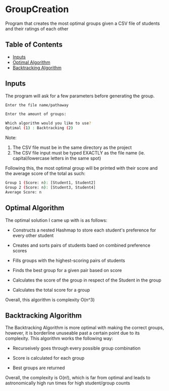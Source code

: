 # GroupCreation
Program that creates the most optimal groups given a CSV file of students and their ratings of each other

## Table of Contents
- [Inputs](#inputs)
- [Optimal Algorithm](#optimal-algorithm)
- [Backtracking Algorithm](#backtracking-algorithm)

## Inputs
The program will ask for a few parameters before generating the group.

```bash
Enter the file name/pathaway
```

```bash
Enter the amount of groups:
```

```bash
Which algorithm would you like to use?
Optimal (1) : Backtracking (2)
```

Note:
1) The CSV file must be in the same directory as the project
2) The CSV file input must be typed EXACTLY as the file name (ie. capital/lowercase letters in the same spot)

Following this, the most optimal group will be printed with their score and the average score of the total as such:

```bash
Group 1 (Score: n): [Student1, Student2]
Group 2 (Score: n): [Student3, Student4]
Average Score: n
```

## Optimal Algorithm
The optimal solution I came up with is as follows:

- Constructs a nested Hashmap to store each student's preference for every other student

- Creates and sorts pairs of students baed on combined preference scores

- Fills groups with the highest-scoring pairs of students

- Finds the best group for a given pair based on score

- Calculates the score of the group in respect of the Student in the group

- Calculates the total score for a group

Overall, this algorithm is complexity O(n^3)

## Backtracking Algorithm
The Backtracking Algorithm is more optimal with making the correct groups, however, it is borderline unuseable past a certain point due to its complexity.  This algorithm works the following way:

- Recurseively goes through every possible group combination

- Score is calculated for each group

- Best groups are returned

Overall, the complexity is O(n!), which is far from optimal and leads to astronomically high run times for high student/group counts